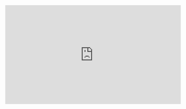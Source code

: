 <iframe width="560" height="315" src="https://www.youtube.com/embed/YRd1ebvO0-E" title="YouTube video player" frameborder="0" allow="accelerometer; autoplay; clipboard-write; encrypted-media; gyroscope; picture-in-picture" allowfullscreen></iframe>
